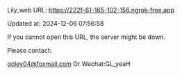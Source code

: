 Lily_web URL: https://222f-61-165-102-156.ngrok-free.app

Updated at: 2024-12-06 07:56:58

If you cannot open this URL, the server might be down.

Please contact: 

goley04@foxmail.com Or Wechat:GL_yeaH